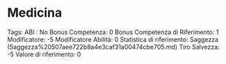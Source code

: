 # Medicina

Tags: ABI
: No
Bonus Competenza: 0
Bonus Competenza di Riferimento: 1
Modificatore: -5
Modificatore  Abilità: 0
Statistica di riferimento: Saggezza (Saggezza%20507aee722b8a4e3caf31a00474cbe705.md)
Tiro Salvezza: -5
Valore di riferimento: 0